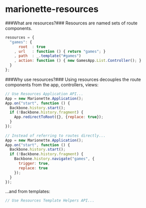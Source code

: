 marionette-resources
====================

###What are resources?###
Resources are named sets of route components.

```js
resources = {
  "games": {
      root  : true
    , url   : function () { return "games"; }
    , path  : _.template("#games")
    , action: function () { new GamesApp.List.Controller(); }
  }
};
```

###Why use resources?###
Using resources decouples the route components from the app, controllers, views:

```js
// Use Resources Application API...
App = new Marionette.Application();
App.on("start", function () {
  Backbone.history.start();
  if (!Backbone.history.fragment) {
    App.redirectToRoot({}, {replace: true});
  }
});
    
// Instead of referring to routes directly...
App = new Marionette.Application();
App.on("start", function () {
  Backbone.history.start();
  if (!Backbone.history.fragment) {
    Backbone.history.navigate("games", {
      trigger: true,
      replace: true
    });
  }
});
```
...and from templates:

```js
// Use Resources Template Helpers API...
```
